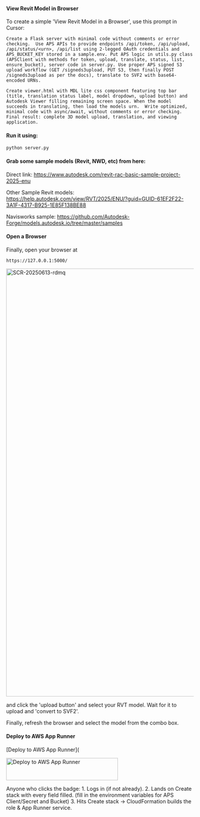 #### View Revit Model in Browser

To create a simple 'View Revit Model in a Browser', use this prompt in Cursor:

```
Create a Flask server with minimal code without comments or error checking.  Use APS APIs to provide endpoints /api/token, /api/upload, /api/status/<urn>, /api/list using 2-legged OAuth credentials and APS_BUCKET_KEY stored in a sample.env. Put APS logic in utils.py class (APSClient with methods for token, upload, translate, status, list, ensure_bucket), server code in server.py. Use proper APS signed S3 upload workflow (GET /signeds3upload, PUT S3, then finally POST /signeds3upload as per the docs), translate to SVF2 with base64-encoded URNs.

Create viewer.html with MDL lite css component featuring top bar (title, translation status label, model dropdown, upload button) and Autodesk Viewer filling remaining screen space. When the model succeeds in translating, then load the models urn.  Write optimized, minimal code with async/await, without comments or error checking. Final result: complete 3D model upload, translation, and viewing application.
```

#### Run it using:

```
python server.py
```



#### Grab some sample models (Revit, NWD, etc) from here:

Direct link: https://www.autodesk.com/revit-rac-basic-sample-project-2025-enu

Other Sample Revit models: https://help.autodesk.com/view/RVT/2025/ENU/?guid=GUID-61EF2F22-3A1F-4317-B925-1E85F138BE88

Navisworks sample: https://github.com/Autodesk-Forge/models.autodesk.io/tree/master/samples


#### Open a Browser

Finally, open your browser at

```
https://127.0.0.1:5000/
```
<img width="1149" alt="SCR-20250613-rdmq" src="https://gist.github.com/user-attachments/assets/ad08e6a9-1a9b-402f-b59e-7699f899d61a" />

and click the 'upload button' and select your RVT model.  Wait for it to upload and 'convert to SVF2'.

Finally, refresh the browser and select the model from the combo box.


#### Deploy to AWS App Runner

[Deploy to AWS App Runner](

<a href="https://console.aws.amazon.com/cloudformation/home?region=us-east-1#/stacks/create/review?stackName=my-apprunner-service&templateURL=https://public-blogs.s3.us-west-2.amazonaws.com/apprunner.yaml">
  <img src="https://img.shields.io/badge/🚀%20Deploy%20to-AWS%20App%20Runner-FF9900?style=for-the-badge&labelColor=232F3E" alt="Deploy to AWS App Runner" width="300" height="60"/>
</a>


Anyone who clicks the badge:
	1.	Logs in (if not already).
	2.	Lands on Create stack with every field filled.  (fill in the environment variables for APS Client/Secret and Bucket)
	3.	Hits Create stack → CloudFormation builds the role & App Runner service.
